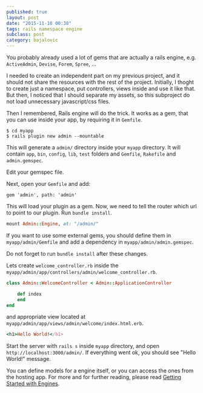 ```yaml
---
published: true
layout: post
date: "2015-11-10 00:38"
tags: rails namespace engine
subclass: post
category: bajalovic
---
```


You probably already used a lot of gems that are actually a rails engine, e.g. `ActiveAdmin`, `Devise`, `Forem`, `Spree`, ...

I needed to create an independent part on my previous project, and it should not share the resources with the rest of the project. Initially, I thoght to create just a namespace, put controllers, views inside and use it like that. But then, I noticed that I should separate my assets, so this subproject do not load unnecessary javascript/css files. 

Then I remembered, Rails engine will do the trick. It works as a gem, that you can use inside your app, by requiring it in `Gemfile`.

~~~
$ cd myapp
$ rails plugin new admin --mountable
~~~

This will generate a `admin/` directory inside your `myapp` directory. It will contain `app`, `bin`, `config`, `lib`, `test` folders and `Gemfile`, `Rakefile` and `admin.gemspec`.

Edit your gemspec file.

Next, open your `Gemfile` and add:

~~~
gem 'admin', path: 'admin'
~~~

This will load your plugin as a gem. Now, we need to tell the router which url to point to our plugin. Run `bundle install`.

~~~ruby
mount Admin::Engine, at: "/admin/"
~~~

If you want to use some external gems, you should define them in `myapp/admin/Gemfile` and add a dependency in `myapp/admin/admin.gemspec`.

Do not forget to run `bundle install` after these changes.

Lets create `welcome_controller.rb` inside the `myapp/admin/app/controllers/admin/welcome_controller.rb`. 

~~~ruby
class Admin::WelcomeController < Admin::ApplicationController

	def index
    end
end
~~~

and appropriate view located at `myapp/admin/app/views/admin/welcome/index.html.erb`.

~~~ruby
<h1>Hello World!</h1>
~~~

Start the server with `rails s` inside `myapp` directory, and open `http://localhost:3000/admin/`. If everything went ok, you should see "Hello World!" message.

You can define models for a engine itself, or you can access the ones from the hosting app. For more and for further reading, please read [Getting Started with Engines](http://guides.rubyonrails.org/engines.html).

